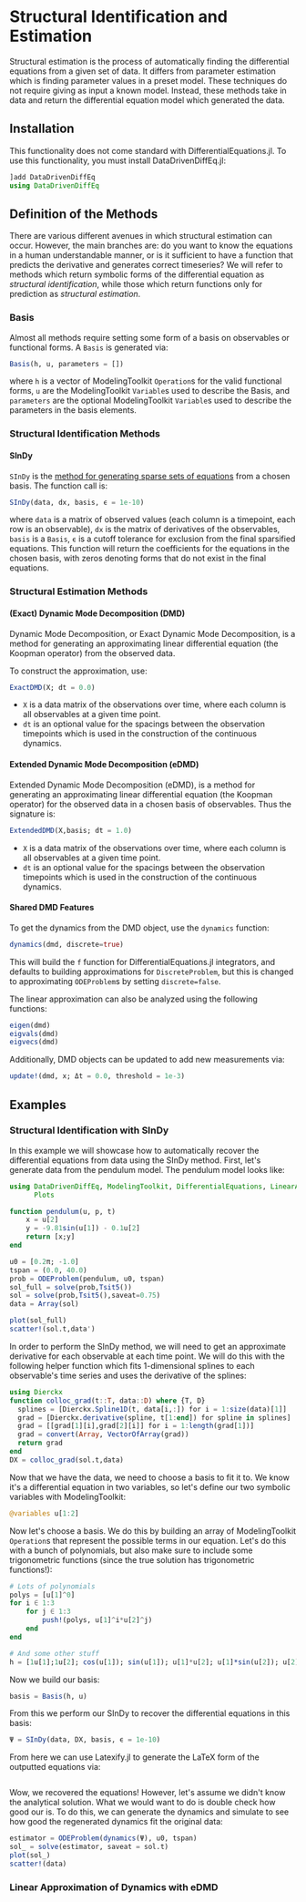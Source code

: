 # Structural Identification and Estimation

Structural estimation is the process of automatically finding the differential
equations from a given set of data. It differs from parameter estimation which
is finding parameter values in a preset model. These techniques do not require
giving as input a known model. Instead, these methods take in data and return
the differential equation model which generated the data.

## Installation

This functionality does not come standard with DifferentialEquations.jl.
To use this functionality, you must install DataDrivenDiffEq.jl:

```julia
]add DataDrivenDiffEq
using DataDrivenDiffEq
```

## Definition of the Methods

There are various different avenues in which structural estimation can occur.
However, the main branches are: do you want to know the equations in a human
understandable manner, or is it sufficient to have a function that predicts the
derivative and generates correct timeseries? We will refer to methods which
return symbolic forms of the differential equation as *structural identification*,
while those which return functions only for prediction as *structural estimation*.

### Basis

Almost all methods require setting some form of a basis on observables or
functional forms. A `Basis` is generated via:

```julia
Basis(h, u, parameters = [])
```

where `h` is a vector of ModelingToolkit `Operation`s for the valid functional
forms, `u` are the ModelingToolkit `Variable`s used to describe the Basis, and
`parameters` are the optional ModelingToolkit `Variable`s used to describe the
parameters in the basis elements.

### Structural Identification Methods

#### SInDy

`SInDy` is the [method for generating sparse sets of equations](https://www.pnas.org/content/113/15/3932)
from a chosen basis. The function call is:

```julia
SInDy(data, dx, basis, ϵ = 1e-10)
```

where `data` is a matrix of observed values (each column is a timepoint, each
row is an observable), `dx` is the matrix of derivatives of the observables,
`basis` is a `Basis`, `ϵ` is a cutoff tolerance for exclusion from the final
sparsified equations. This function will return the coefficients for the equations
in the chosen basis, with zeros denoting forms that do not exist in the final
equations.

### Structural Estimation Methods

#### (Exact) Dynamic Mode Decomposition (DMD)

Dynamic Mode Decomposition, or Exact Dynamic Mode Decomposition, is a method for
generating an approximating linear differential equation (the Koopman operator)
from the observed data.

To construct the approximation, use:

```julia
ExactDMD(X; dt = 0.0)
```

-  `X` is a data matrix of the observations over time, where each column is
  all observables at a given time point.
- `dt` is an optional value for the spacings
  between the observation timepoints which is used in the construction of the
  continuous dynamics.

#### Extended Dynamic Mode Decomposition (eDMD)

Extended Dynamic Mode Decomposition (eDMD), is a method for
generating an approximating linear differential equation (the Koopman operator)
for the observed data in a chosen basis of observables. Thus the signature is:

```julia
ExtendedDMD(X,basis; dt = 1.0)
```

-  `X` is a data matrix of the observations over time, where each column is
  all observables at a given time point.
- `dt` is an optional value for the spacings
  between the observation timepoints which is used in the construction of the
  continuous dynamics.

#### Shared DMD Features

To get the dynamics from the DMD object, use the `dynamics` function:

```julia
dynamics(dmd, discrete=true)
```

This will build the `f` function for DifferentialEquations.jl integrators, and
defaults to building approximations for `DiscreteProblem`, but this is changed
to approximating `ODEProblem`s by setting `discrete=false`.

The linear approximation can also be analyzed using the following functions:

```julia
eigen(dmd)
eigvals(dmd)
eigvecs(dmd)
```

Additionally, DMD objects can be updated to add new measurements via:

```julia
update!(dmd, x; Δt = 0.0, threshold = 1e-3)
```

## Examples

### Structural Identification with SInDy

In this example we will showcase how to automatically recover the differential
equations from data using the SInDy method. First, let's generate data
from the pendulum model. The pendulum model looks like:

```julia
using DataDrivenDiffEq, ModelingToolkit, DifferentialEquations, LinearAlgebra,
      Plots

function pendulum(u, p, t)
    x = u[2]
    y = -9.81sin(u[1]) - 0.1u[2]
    return [x;y]
end

u0 = [0.2π; -1.0]
tspan = (0.0, 40.0)
prob = ODEProblem(pendulum, u0, tspan)
sol_full = solve(prob,Tsit5())
sol = solve(prob,Tsit5(),saveat=0.75)
data = Array(sol)

plot(sol_full)
scatter!(sol.t,data')
```

In order to perform the SInDy method, we will need to get an approximate
derivative for each observable at each time point. We will do this with the
following helper function which fits 1-dimensional splines to each observable's
time series and uses the derivative of the splines:

```julia
using Dierckx
function colloc_grad(t::T, data::D) where {T, D}
  splines = [Dierckx.Spline1D(t, data[i,:]) for i = 1:size(data)[1]]
  grad = [Dierckx.derivative(spline, t[1:end]) for spline in splines]
  grad = [[grad[1][i],grad[2][i]] for i = 1:length(grad[1])]
  grad = convert(Array, VectorOfArray(grad))
  return grad
end
DX = colloc_grad(sol.t,data)
```

Now that we have the data, we need to choose a basis to fit it to. We know it's
a differential equation in two variables, so let's define our two symbolic
variables with ModelingToolkit:

```julia
@variables u[1:2]
```

Now let's choose a basis. We do this by building an array of ModelingToolkit
`Operation`s that represent the possible terms in our equation. Let's do this
with a bunch of polynomials, but also make sure to include some trigonometric
functions (since the true solution has trigonometric functions!):

```julia
# Lots of polynomials
polys = [u[1]^0]
for i ∈ 1:3
    for j ∈ 1:3
        push!(polys, u[1]^i*u[2]^j)
    end
end

# And some other stuff
h = [1u[1];1u[2]; cos(u[1]); sin(u[1]); u[1]*u[2]; u[1]*sin(u[2]); u[2]*cos(u[2]); polys...]
```

Now we build our basis:

```julia
basis = Basis(h, u)
```

From this we perform our SInDy to recover the differential equations in this basis:

```julia
Ψ = SInDy(data, DX, basis, ϵ = 1e-10)
```

From here we can use Latexify.jl to generate the LaTeX form of the outputted
equations via:

```julia

```

Wow, we recovered the equations! However, let's assume we didn't know the
analytical solution. What we would want to do is double check how good our
is. To do this, we can generate the dynamics and simulate to see how good
the regenerated dynamics fit the original data:

```julia
estimator = ODEProblem(dynamics(Ψ), u0, tspan)
sol_ = solve(estimator, saveat = sol.t)
plot(sol_)
scatter!(data)
```

### Linear Approximation of Dynamics with eDMD
